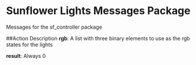 Sunflower Lights Messages Package
===

Messages for the sf_controller package

##Action Description
__rgb__: A list with three binary elements to use as the rgb states for the lights

__result__: Always 0
